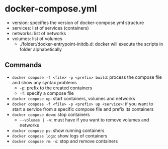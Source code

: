 # docker-compose.yml

- version: specifies the version of docker-compose.yml structure
- services: list of services (containers)
- networks: list of networks
- volumes: list of volumes
  - ./folder:/docker-entrypoint-initdb.d: docker will execute the scripts in folder alphabetically

## Commands

- `docker compose -f <file> -p <prefix> build`: process the compose file and show any syntax problems
  - `-p`: prefix to the created containers
  - `-f`: specify a compose file
- `docker compose up`: start containers, volumes and networks
- `docker compose -f <file> -p <prefix> up <service>`: if you want to start a service from a specific compose file and prefix its containers
- `docker compose down`: stop containers
  - `--volumes | -v`: must have if you want to remove volumes and networks
- `docker compose ps`: show running containers
- `docker compose logs`: show logs of containers
- `docker compose rm -s`: stop and remove containers

